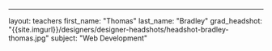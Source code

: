 ---
layout: teachers
first_name: "Thomas"
last_name: "Bradley"
grad_headshot: "{{site.imgurl}}/designers/designer-headshots/headshot-bradley-thomas.jpg"
subject: "Web Development"
